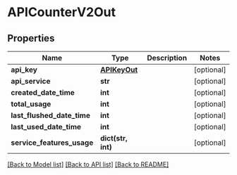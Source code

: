 # APICounterV2Out

## Properties
Name | Type | Description | Notes
------------ | ------------- | ------------- | -------------
**api_key** | [**APIKeyOut**](APIKeyOut.md) |  | [optional] 
**api_service** | **str** |  | [optional] 
**created_date_time** | **int** |  | [optional] 
**total_usage** | **int** |  | [optional] 
**last_flushed_date_time** | **int** |  | [optional] 
**last_used_date_time** | **int** |  | [optional] 
**service_features_usage** | **dict(str, int)** |  | [optional] 

[[Back to Model list]](../README.md#documentation-for-models) [[Back to API list]](../README.md#documentation-for-api-endpoints) [[Back to README]](../README.md)


